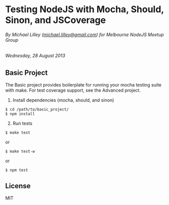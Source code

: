 # Testing NodeJS with Mocha, Should, Sinon, and JSCoverage

###### By Michael Lilley (michael.lilley@gmail.com) for Melbourne NodeJS Meetup Group 
###### Wednesday, 28 August 2013

## Basic Project

The Basic project provides boilerplate for running your mocha testing suite with make.
For test coverage support, see the Advanced project.

1. Install dependencies (mocha, should, and sinon)
```
$ cd /path/to/basic_project/
$ npm install
```

2. Run tests
```
$ make test
```
or
```
$ make test-w
```
or 
```
$ npm test
```

## License
MIT
